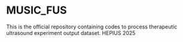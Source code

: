 # MUSIC_FUS
This is the official repository containing codes to process therapeutic ultrasound experiment output dataset. HEPIUS 2025
